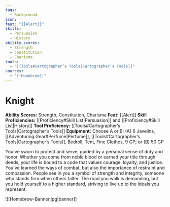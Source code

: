 ```yaml
---
tags:
  - Background
icon: 
feat: "[[Alert]]"
skills:
  - Persuasion
  - History
ability_scores:
  - Strength
  - Constitution
  - Charisma
tools:
  - "[[Tools#Cartographer’s Tools|Cartographer’s Tools]]"
sources:
  - "[[Homebrew]]"
---
```


# Knight

**Ability Scores:** Strength, Constitution, Charisma
**Feat:** [[Alert]]
**Skill Proficiencies:** [[Proficiency#Skill List\|Persuasion]] and [[Proficiency#Skill List\|History]]
**Tool Proficiency:** [[Tools#Cartographer’s Tools|Cartographer’s Tools]]
**Equipment:** Choose A or B: (A) 6 Javelins, [[Adventuring Gear#Perfume|Perfume]], [[Tools#Cartographer’s Tools|Cartographer’s Tools]], Bedroll, Tent, Fine Clothes, 9 GP; or (B) 50 GP

You've sworn to protect and serve, guided by a personal sense of duty and honor. Whether you come from noble blood or earned your title through deeds, your life is bound to a code that values courage, loyalty, and justice. You've learned the ways of combat, but also the importance of restraint and compassion. People see in you a symbol of strength and integrity, someone who stands firm when others falter. The road you walk is demanding, but you hold yourself to a higher standard, striving to live up to the ideals you represent.

![[Homebrew-Banner.jpg|banner]]
